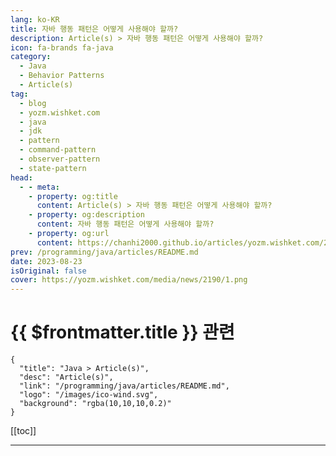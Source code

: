 ```yaml
---
lang: ko-KR
title: 자바 행동 패턴은 어떻게 사용해야 할까?
description: Article(s) > 자바 행동 패턴은 어떻게 사용해야 할까?
icon: fa-brands fa-java
category: 
  - Java
  - Behavior Patterns
  - Article(s)
tag: 
  - blog
  - yozm.wishket.com
  - java
  - jdk
  - pattern
  - command-pattern
  - observer-pattern
  - state-pattern
head:
  - - meta:
    - property: og:title
      content: Article(s) > 자바 행동 패턴은 어떻게 사용해야 할까?
    - property: og:description
      content: 자바 행동 패턴은 어떻게 사용해야 할까?
    - property: og:url
      content: https://chanhi2000.github.io/articles/yozm.wishket.com/2190.html
prev: /programming/java/articles/README.md
date: 2023-08-23
isOriginal: false
cover: https://yozm.wishket.com/media/news/2190/1.png
---
```


# {{ $frontmatter.title }} 관련

```component VPCard
{
  "title": "Java > Article(s)",
  "desc": "Article(s)",
  "link": "/programming/java/articles/README.md",
  "logo": "/images/ico-wind.svg",
  "background": "rgba(10,10,10,0.2)"
}
```

[[toc]]

---

<SiteInfo
  name="자바 행동 패턴은 어떻게 사용해야 할까? | 요즘IT"
  desc="이번 글은 자바 디자인 패턴 시리즈의 마지막 편으로 행동 패턴(Behavior Patterns)에 대해 살펴보겠습니다. 행동 패턴은 이전 시리즈에서 살펴 본 구조 패턴(Structural Patterns), 생성 패턴(Creational Patterns)과 함께 디자인 패턴의 한 축을 담당하고 있는데요. 지금부터 실제 프로젝트에서 자주 활용되는 행동 패턴 종류를 알아보고, 프로젝트 적용 방법에 대해 살펴보겠습니다."
  url="https://yozm.wishket.com/magazine/detail/2190/"
  logo="https://yozm.wishket.com/static/renewal/img/global/gnb_yozmit.svg"
  preview="https://yozm.wishket.com/media/news/2190/1.png"/>

<!-- TODO: 작성 -->

